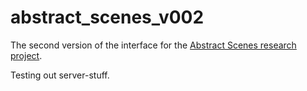 # abstract_scenes_v002
The second version of the interface for the [Abstract Scenes research project](http://research.microsoft.com/en-us/um/people/larryz/clipart/abstract_scenes.html).

Testing out server-stuff.

